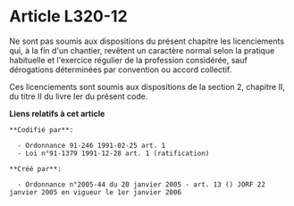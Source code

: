 # Article L320-12

Ne sont pas soumis aux dispositions du présent chapitre les licenciements qui, à la fin d'un chantier, revêtent un caractère
normal selon la pratique habituelle et l'exercice régulier de la profession considérée, sauf dérogations déterminées par
convention ou accord collectif.

Ces licenciements sont soumis aux dispositions de la section 2, chapitre II, du titre II du livre Ier du présent code.

**Liens relatifs à cet article**

	**Codifié par**:

	  - Ordonnance 91-246 1991-02-25 art. 1
	  - Loi n°91-1379 1991-12-28 art. 1 (ratification)

	**Créé par**:

	  - Ordonnance n°2005-44 du 20 janvier 2005 - art. 13 () JORF 22 janvier 2005 en vigueur le 1er janvier 2006
